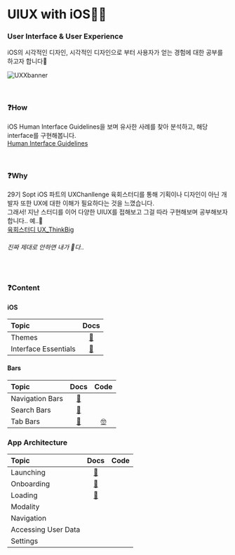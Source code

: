 # UIUX with iOS🙋‍♀️
### User Interface & User Experience <br>
iOS의 시각적인 디자인, 시각적인 디자인으로 부터 사용자가 얻는 경험에 대한 공부를 하고자 합니다🍎
<!-- <img src="https://user-images.githubusercontent.com/81167570/153697901-0d25d58e-0d15-4ef3-a32d-4e987b27f8df.png"/> -->
![UXXbanner](https://user-images.githubusercontent.com/81167570/153698146-c154e824-ed1a-44b9-8172-3bd556350a75.png)

<br>

### ❓How
iOS Human Interface Guidelines을 보며 유사한 사례를 찾아 분석하고, 해당 interface를 구현해봅니다.   
[Human Interface Guidelines](https://developer.apple.com/design/human-interface-guidelines/)

<br>

### ❓Why
29기 Sopt iOS 파트의 UXChanllenge 육회스터디를 통해 
기획이나 디자인이 아닌 개발자 또한 UX에 대한 이해가 필요하다는 것을 느꼈습니다.   
그래서! 지난 스터디를 이어 다양한 UIUX를 접해보고 그걸 따라 구현해보며 공부해보자 합니다.. 예..🧱     
[육회스터디 UX_ThinkBig](https://github.com/UXThinkBig/UX_ThinkBig)

###### 진짜 제대로 안하면 내가 🐶다..

<br> 

### ❓Content

#### iOS
| Topic | Docs | 
|:--|:--:|
| Themes | [📄](https://nosy-repair-8a6.notion.site/iOS-Design-Themes-8f720a3b01814c41967339fbdebcc9fc) |
| Interface Essentials | [📄](https://nosy-repair-8a6.notion.site/Interface-Essentials-e36e3f3bfefd4a7d86790a91d10cefd3) |

#### Bars
| Topic | Docs | Code |
|:--|:--:|:--:|
| Navigation Bars | [📄](https://nosy-repair-8a6.notion.site/Navigation-Bar-1feefe85290e44a38789667bdc54cc35) | |
| Search Bars | [📄](https://nosy-repair-8a6.notion.site/Search-Bar-3dc8a591e1904d2984092762949d02b3) | |
| Tab Bars | [📄](https://nosy-repair-8a6.notion.site/Tab-Bar-733692c6616344aebffc20f34f03276a) | [🤓](https://github.com/yangsubinn/UIUX-iOS/tree/master/TabBar) |


### App Architecture
| Topic | Docs | Code |
|:--|:--:|:--:|
| Launching | [📄](https://nosy-repair-8a6.notion.site/Launching-c70f80e1f1274ad485afb9001ffdeb78) | |
| Onboarding | [📄](https://nosy-repair-8a6.notion.site/Onboarding-b4b1b1214cb24a60a2be30f6bf08881d)  | |
| Loading |[📄](https://nosy-repair-8a6.notion.site/Loading-983649c54df64a4b94ceb77202931cda) | |
| Modality | | |
| Navigation | | |
| Accessing User Data | | |
| Settings | | |



<!-- <details>
<summary> Content </summary>
#### Bars
| Topic | Docs | Code | ✔️ |
|:--|:--|:--|:--|
| Sidebars | | |
| Status Bars | | |
| Toolbars | | |
  

#### App Architecture
| Topic | Link | Code | ✔️ |
|:--|:--|:--|:--|
| Loading | | |
| Navigation | | |
| Accessing User Data | | |
| Settings | | |

#### User Interaction
| Topic | Link | Code | ✔️ |
|:--|:--|:--|:--|
| 3D Touch |  |  |
| Accounts | | |
| Audio | | |
| Data Entry | | |
| Drag and Drop | | |
| Feedback | | |
| Gestures | | |
| Haptics | | |
| Keyboards | | |


#### Visual Design
| Topic | Link | Code | ✔️ |
|:--|:--|:--|:--|
| Adaptivity and Layout | | |
| Animation | | |
| Branding | | |
| Color | | |
| Dark Mode | | |
| Launch Screen | | |
| Materials | | |
| Terminology | | |
| Typography | | |
| Video | | |

#### Icons and Images
| Topic | Link | Code | ✔️ |
|:--|:--|:--|:--|
| Image Size and Resolution | | |
| App Icon and System Icons | | |

#### Bars
| Topic | Link | Code | ✔️ |
|:--|:--|:--|:--|
| Navigation Bars | | |
| Search Bars | | |
| Sidebars | | |
| Status Bars | | |
| Tab Bars | | |
| Toolbars | | |

#### Views
| Topic | Link | Code | ✔️ |
|:--|:--|:--|:--|
| Action Sheets | | |
| Activity Views | | |
| Alerts | | |
| Collections | | |
| Image Views | | |
| Pages | | |
| Scroll Views | | |
| Sheets | | |
| Tables | | |
| Text Views | | |
| Web Views | | |

#### Controls
| Topic | Link | Code | ✔️ |
|:--|:--|:--|:--|
| Buttons | | |
| Context Menus | | |
| Edit Menus | | |
| Labels | | |
| Page Controls | | |
| Pickers | | |
| Progress Indicator | | |
| Refresh Content Controls | | |
| Segmented Controls | | |
| Sliders | | |
| Steppers | | |
| Switches | | |
| Text Fields | | |
</details> -->

 
<!-- #### iOS
| Topic | Link | Code | ✔️ |
|:--|:--|:--|:--|
| Themes |  |  |
| Interface Essentials | |

#### App Architecture
| Topic | Link | Code | ✔️ |
|:--|:--|:--|:--|
| Launching |  |  |
| Onboarding |  | |
| Loading | | |
| Navigation | | |
| Accessing User Data | | |
| Settings | | |

#### User Interaction
| Topic | Link | Code | ✔️ |
|:--|:--|:--|:--|
| 3D Touch |  |  |
| Accounts | | |
| Audio | | |
| Data Entry | | |
| Drag and Drop | | |
| Feedback | | |
| Gestures | | |
| Haptics | | |
| Keyboards | | |


#### Visual Design
| Topic | Link | Code | ✔️ |
|:--|:--|:--|:--|
| Adaptivity and Layout | | |
| Animation | | |
| Branding | | |
| Color | | |
| Dark Mode | | |
| Launch Screen | | |
| Materials | | |
| Terminology | | |
| Typography | | |
| Video | | |

#### Icons and Images
| Topic | Link | Code | ✔️ |
|:--|:--|:--|:--|
| Image Size and Resolution | | |
| App Icon and System Icons | | |

#### Bars
| Topic | Link | Code | ✔️ |
|:--|:--|:--|:--|
| Navigation Bars | | |
| Search Bars | | |
| Sidebars | | |
| Status Bars | | |
| Tab Bars | | |
| Toolbars | | |

#### Views
| Topic | Link | Code | ✔️ |
|:--|:--|:--|:--|
| Action Sheets | | |
| Activity Views | | |
| Alerts | | |
| Collections | | |
| Image Views | | |
| Pages | | |
| Scroll Views | | |
| Sheets | | |
| Tables | | |
| Text Views | | |
| Web Views | | |

#### Controls
| Topic | Link | Code | ✔️ |
|:--|:--|:--|:--|
| Buttons | | |
| Context Menus | | |
| Edit Menus | | |
| Labels | | |
| Page Controls | | |
| Pickers | | |
| Progress Indicator | | |
| Refresh Content Controls | | |
| Segmented Controls | | |
| Sliders | | |
| Steppers | | |
| Switches | | |
| Text Fields | | | -->




